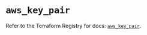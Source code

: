# `aws_key_pair`

Refer to the Terraform Registry for docs: [`aws_key_pair`](https://registry.terraform.io/providers/hashicorp/aws/6.2.0/docs/resources/key_pair).
